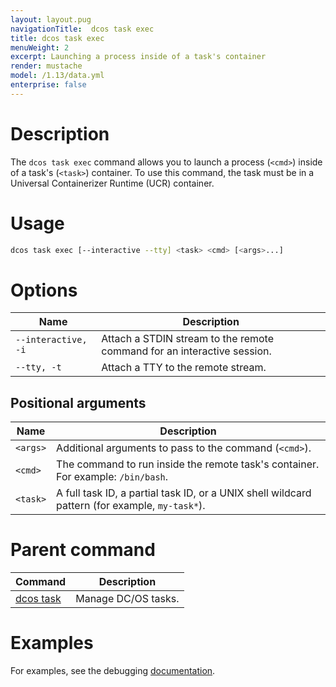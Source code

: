 ```yaml
---
layout: layout.pug
navigationTitle:  dcos task exec
title: dcos task exec
menuWeight: 2
excerpt: Launching a process inside of a task's container
render: mustache
model: /1.13/data.yml
enterprise: false
---
```


# Description
The `dcos task exec` command allows you to launch a process (`<cmd>`) inside of a task's (`<task>`) container. To use this command, the task must be in a Universal Containerizer Runtime (UCR) container.

# Usage

```bash
dcos task exec [--interactive --tty] <task> <cmd> [<args>...]
```

# Options

| Name |  Description |
|---------|-------------|
| `--interactive, -i`   |  Attach a STDIN stream to the remote command for an interactive session. |
| `--tty, -t`   |   Attach a TTY to the remote stream. |

## Positional arguments

| Name |  Description |
|---------|-------------|
| `<args>`   |  Additional arguments to pass to the command (`<cmd>`). |
| `<cmd>`   |  The command to run inside the remote task's container. For example: `/bin/bash`. |
| `<task>`   |   A full task ID, a partial task ID, or a UNIX shell wildcard pattern (for example, `my-task*`). |

# Parent command

| Command | Description |
|---------|-------------|
| [dcos task](/mesosphere/dcos/1.13/cli/command-reference/dcos-task/)   | Manage DC/OS tasks. |

# Examples

For examples, see the debugging [documentation](/mesosphere/dcos/1.13/monitoring/debugging/).
